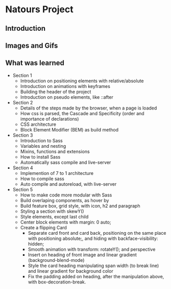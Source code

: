 # Natours Project

## Introduction
<p></p>

## Images and Gifs

## What was learned
<ul>
    <li>Section 1
        <ul>
            <li>Introduction on positioning elements with relative/absolute</li>
            <li>Introduction on animations with keyframes</li>
            <li>Building the header of the project</li>
            <li>Introduction on pseudo elements, like ::after</li>
        </ul>
    </li>
    <li>Section 2
        <ul>
            <li>Details of the steps made by the browser, when a page is loaded</li>
            <li>How css is parsed, the Cascade and Specificity (order and importance of declarations)</li>
            <li>CSS architecture</li>
            <li>Block Element Modifier (BEM) as build method</li>
        </ul>
    </li>
        <li>Section 3
        <ul>
            <li>Introduction to Sass</li>
            <li>Variables and nesting</li>
            <li>Mixins, functions and extensions</li>
            <li>How to install Sass</li>
            <li>Automatically sass compile and live-server</li>
        </ul>
    </li>
        <li>Section 4
        <ul>
            <li>Implemention of 7 to 1 architecture</li>
            <li>How to compile sass</li>
            <li>Auto compile and autoreload, with live-server</li>
        </ul>
    </li>
        </li>
        <li>Section 5
        <ul>
            <li>How to make code more modular with Sass</li>
            <li>Build overlaping components, as hover by</li>
            <li>Build feature box, grid style, with icon, h2 and paragraph</li>
            <li>Styling a section with skewY()</li>
            <li>Style elements, except last child</li>
            <li>Center block elements with margin: 0 auto;</li>
            <li>Create a flipping Card
                <ul>
                    <li>Separate card front and card back, positioning on the same place with positioning absolute;, and hiding with backface-visibility: hidden;</li>
                    <li>Smooth animation with transform: rotateY(); and perspective</li>
                    <li>Insert on heading of front image and linear gradient (background-blend-mode)</li>
                    <li>Style the card heading manipulating span width (to break line) and linear gradient for background color</li>
                    <li>Fix the padding added on heading, after the manipulation above, with box-decoration-break.</li>
                </ul>
            </li>
        </ul>
    </li>
</ul>
